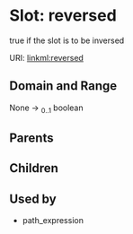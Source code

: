 
# Slot: reversed


true if the slot is to be inversed

URI: [linkml:reversed](https://w3id.org/linkml/reversed)


## Domain and Range

None &#8594;  <sub>0..1</sub> boolean

## Parents


## Children


## Used by

 * path_expression
